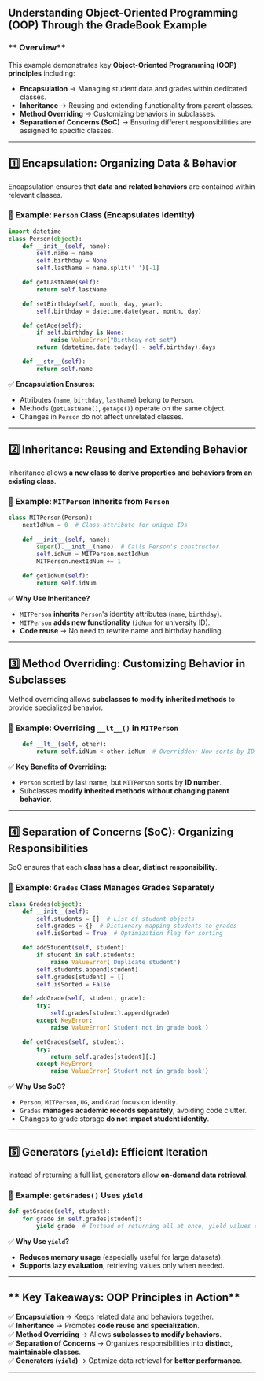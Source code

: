 ## **Understanding Object-Oriented Programming (OOP) Through the GradeBook Example**

### ** Overview**
This example demonstrates key **Object-Oriented Programming (OOP) principles** including:
- **Encapsulation** → Managing student data and grades within dedicated classes.
- **Inheritance** → Reusing and extending functionality from parent classes.
- **Method Overriding** → Customizing behaviors in subclasses.
- **Separation of Concerns (SoC)** → Ensuring different responsibilities are assigned to specific classes.

---

## **1️⃣ Encapsulation: Organizing Data & Behavior**
Encapsulation ensures that **data and related behaviors** are contained within relevant classes.

### **🔹 Example: `Person` Class (Encapsulates Identity)**
```python
import datetime
class Person(object):
    def __init__(self, name):
        self.name = name
        self.birthday = None
        self.lastName = name.split(' ')[-1]

    def getLastName(self):
        return self.lastName

    def setBirthday(self, month, day, year):
        self.birthday = datetime.date(year, month, day)

    def getAge(self):
        if self.birthday is None:
            raise ValueError("Birthday not set")
        return (datetime.date.today() - self.birthday).days

    def __str__(self):
        return self.name
```
✅ **Encapsulation Ensures:**
- Attributes (`name`, `birthday`, `lastName`) belong to `Person`.
- Methods (`getLastName()`, `getAge()`) operate on the same object.
- Changes in `Person` do not affect unrelated classes.

---

## **2️⃣ Inheritance: Reusing and Extending Behavior**
Inheritance allows **a new class to derive properties and behaviors from an existing class**.

### **🔹 Example: `MITPerson` Inherits from `Person`**
```python
class MITPerson(Person):
    nextIdNum = 0  # Class attribute for unique IDs
    
    def __init__(self, name):
        super().__init__(name)  # Calls Person's constructor
        self.idNum = MITPerson.nextIdNum
        MITPerson.nextIdNum += 1

    def getIdNum(self):
        return self.idNum
```
✅ **Why Use Inheritance?**
- `MITPerson` **inherits** `Person`'s identity attributes (`name`, `birthday`).
- `MITPerson` **adds new functionality** (`idNum` for university ID).
- **Code reuse** → No need to rewrite name and birthday handling.

---

## **3️⃣ Method Overriding: Customizing Behavior in Subclasses**
Method overriding allows **subclasses to modify inherited methods** to provide specialized behavior.

### **🔹 Example: Overriding `__lt__()` in `MITPerson`**
```python
    def __lt__(self, other):
        return self.idNum < other.idNum  # Overridden: Now sorts by ID instead of last name
```
✅ **Key Benefits of Overriding:**
- `Person` sorted by last name, but `MITPerson` sorts by **ID number**.
- Subclasses **modify inherited methods without changing parent behavior**.

---

## **4️⃣ Separation of Concerns (SoC): Organizing Responsibilities**
SoC ensures that each **class has a clear, distinct responsibility**.

### **🔹 Example: `Grades` Class Manages Grades Separately**
```python
class Grades(object):
    def __init__(self):
        self.students = []  # List of student objects
        self.grades = {}  # Dictionary mapping students to grades
        self.isSorted = True  # Optimization flag for sorting

    def addStudent(self, student):
        if student in self.students:
            raise ValueError('Duplicate student')
        self.students.append(student)
        self.grades[student] = []
        self.isSorted = False

    def addGrade(self, student, grade):
        try:
            self.grades[student].append(grade)
        except KeyError:
            raise ValueError('Student not in grade book')

    def getGrades(self, student):
        try:
            return self.grades[student][:]
        except KeyError:
            raise ValueError('Student not in grade book')
```
✅ **Why Use SoC?**
- `Person`, `MITPerson`, `UG`, and `Grad` focus on identity.
- `Grades` **manages academic records separately**, avoiding code clutter.
- Changes to grade storage **do not impact student identity**.

---

## **5️⃣ Generators (`yield`): Efficient Iteration**
Instead of returning a full list, generators allow **on-demand data retrieval**.

### **🔹 Example: `getGrades()` Uses `yield`**
```python
def getGrades(self, student):
    for grade in self.grades[student]:
        yield grade  # Instead of returning all at once, yield values one-by-one
```
✅ **Why Use `yield`?**
- **Reduces memory usage** (especially useful for large datasets).
- **Supports lazy evaluation**, retrieving values only when needed.

---

## ** Key Takeaways: OOP Principles in Action**
✅ **Encapsulation** → Keeps related data and behaviors together.  
✅ **Inheritance** → Promotes **code reuse and specialization**.  
✅ **Method Overriding** → Allows **subclasses to modify behaviors**.  
✅ **Separation of Concerns** → Organizes responsibilities into **distinct, maintainable classes**.  
✅ **Generators (`yield`)** → Optimize data retrieval for **better performance**.  

---

